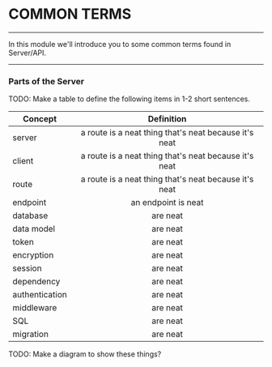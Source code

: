 # COMMON TERMS
---
In this module we'll introduce you to some common terms found in Server/API.

<hr >

### Parts of the Server
TODO: Make a table to define the following items in 1-2 short sentences.

| Concept       | Definition    | 
| ------------- |:-------------:|
| server         | a route is a neat thing that's neat because it's neat          |
| client         | a route is a neat thing that's neat because it's neat          |
| route         | a route is a neat thing that's neat because it's neat          |
| endpoint      | an endpoint is neat                                            |
| database      | are neat      |
| data model    | are neat      |
| token         | are neat      |
| encryption    | are neat      |
| session       | are neat      |
| dependency    | are neat      |
| authentication| are neat      |
| middleware    | are neat      |
| SQL           | are neat      |
| migration     | are neat      |

TODO: Make a diagram to show these things?